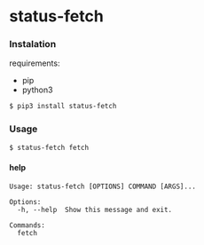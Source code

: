 
# status-fetch


### Instalation

requirements:

- pip
- python3

```sh
$ pip3 install status-fetch
```

### Usage

```sh
$ status-fetch fetch
```

#### help

```
Usage: status-fetch [OPTIONS] COMMAND [ARGS]...

Options:
  -h, --help  Show this message and exit.

Commands:
  fetch
```